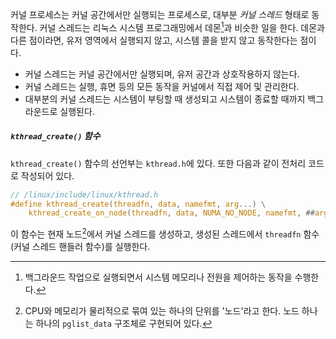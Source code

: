 커널 프로세스는 커널 공간에서만 실행되는 프로세스로, 대부분 *커널 스레드* 형태로 동작한다. 커널 스레드는 리눅스 시스템 프로그래밍에서 데몬[^1]과 비슷한 일을 한다. 데몬과 다른 점이라면, 유저 영역에서 실행되지 않고, 시스템 콜을 받지 않고 동작한다는 점이다.
- 커널 스레드는 커널 공간에서만 실행되며, 유저 공간과 상호작용하지 않는다.
- 커널 스레드는 실행, 휴면 등의 모든 동작을 커널에서 직접 제어 및 관리한다.
- 대부분의 커널 스레드는 시스템이 부팅할 때 생성되고 시스템이 종료할 때까지 백그라운드로 실행된다.

##### `kthread_create()` 함수
`kthread_create()` 함수의 선언부는 `kthread.h`에 있다. 또한 다음과 같이 전처리 코드로 작성되어 있다.
```C
// /linux/include/linux/kthread.h
#define kthread_create(threadfn, data, namefmt, arg...) \
	kthread_create_on_node(threadfn, data, NUMA_NO_NODE, namefmt, ##arg)
```
이 함수는 현재 노드[^2]에서 커널 스레드를 생성하고, 생성된 스레드에서 `threadfn` 함수(커널 스레드 핸들러 함수)를 실행한다.


[^1]: 백그라운드 작업으로 실행되면서 시스템 메모리나 전원을 제어하는 동작을 수행한다.
[^2]: CPU와 메모리가 물리적으로 묶여 있는 하나의 단위를 '노드'라고 한다. 노드 하나는 하나의 `pglist_data` 구조체로 구현되어 있다.